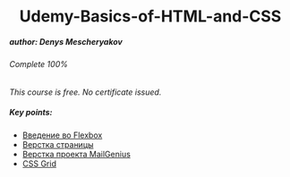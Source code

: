 # <center>Udemy-Basics-of-HTML-and-CSS</center>
##### author: Denys Mescheryakov  
###### Complete 100%  
  
_This course is free. No certificate issued._  
  
##### Key points:
 - [Введение во Flexbox](https://github.com/progerSapog/Udemy-Basics-of-HTML-and-CSS-ru/tree/main/%D0%A0%D0%B0%D0%B7%D0%B4%D0%B5%D0%BB%202:%20%D0%9E%D1%81%D0%BD%D0%BE%D0%B2%D1%8B%20CSS/13.%20%D0%92%D0%B2%D0%B5%D0%B4%D0%B5%D0%BD%D0%B8%D0%B5%20%D0%B2%D0%BE%20Flexbox)
 - [Верстка страницы](https://github.com/progerSapog/Udemy-Basics-of-HTML-and-CSS-ru/tree/main/%D0%A0%D0%B0%D0%B7%D0%B4%D0%B5%D0%BB%203:%20%D0%92%D0%B5%D1%80%D1%81%D1%82%D0%BA%D0%B0%20%D1%81%D1%82%D1%80%D0%B0%D0%BD%D0%B8%D1%86%D1%8B/20.%20%D0%A4%D0%B8%D0%BD%D0%B0%D0%BB%D1%8C%D0%BD%D1%8B%D0%B9%20%D0%BF%D1%80%D0%BE%D0%B5%D0%BA%D1%82)
 - [Верстка проекта MailGenius](https://github.com/progerSapog/Udemy-Basics-of-HTML-and-CSS-ru/tree/main/%D0%A0%D0%B0%D0%B7%D0%B4%D0%B5%D0%BB%204:%20%D0%92%D0%B5%D1%80%D1%81%D1%82%D0%BA%D0%B0%20%D0%BF%D1%80%D0%BE%D0%B5%D0%BA%D1%82%D0%B0%20MailGenius/25.%20%D0%9F%D1%80%D0%BE%D0%B5%D0%BA%D1%82%20MailGenius.%20Final)
 - [CSS Grid](https://github.com/progerSapog/Udemy-Basics-of-HTML-and-CSS-ru/tree/main/%D0%A0%D0%B0%D0%B7%D0%B4%D0%B5%D0%BB%205:%20CSS%20Grid)
 
 
